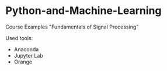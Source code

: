 # Python-and-Machine-Learning
Course Examples "Fundamentals of Signal Processing"

Used tools:
* Anaconda
* Jupyter Lab
* Orange
